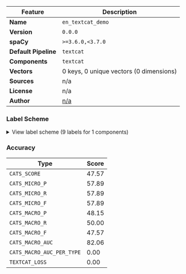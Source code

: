 | Feature | Description |
| --- | --- |
| **Name** | `en_textcat_demo` |
| **Version** | `0.0.0` |
| **spaCy** | `>=3.6.0,<3.7.0` |
| **Default Pipeline** | `textcat` |
| **Components** | `textcat` |
| **Vectors** | 0 keys, 0 unique vectors (0 dimensions) |
| **Sources** | n/a |
| **License** | n/a |
| **Author** | [n/a]() |

### Label Scheme

<details>

<summary>View label scheme (9 labels for 1 components)</summary>

| Component | Labels |
| --- | --- |
| **`textcat`** | `DOUBT`, `FEAR`, `VIOLENCE`, `GREETING`, `GOODBYE`, `THANKS`, `ANGER`, `CONFUSION`, `TRANSITION` |

</details>

### Accuracy

| Type | Score |
| --- | --- |
| `CATS_SCORE` | 47.57 |
| `CATS_MICRO_P` | 57.89 |
| `CATS_MICRO_R` | 57.89 |
| `CATS_MICRO_F` | 57.89 |
| `CATS_MACRO_P` | 48.15 |
| `CATS_MACRO_R` | 50.00 |
| `CATS_MACRO_F` | 47.57 |
| `CATS_MACRO_AUC` | 82.06 |
| `CATS_MACRO_AUC_PER_TYPE` | 0.00 |
| `TEXTCAT_LOSS` | 0.00 |